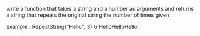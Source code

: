 write a function that takes a string and a number as arguments and returns a string that repeats the original string the number of times given.

example : RepeatString("Hello", 3) // HelloHelloHello
